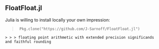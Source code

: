 ## FloatFloat.jl



Julia is willing to install locally your own impression:  
>      Pkg.clone("https://github.com/J-Sarnoff/FloatFloat.jl")        

    > > > floating point arithmetic with extended precision significands and faithful rounding
    
